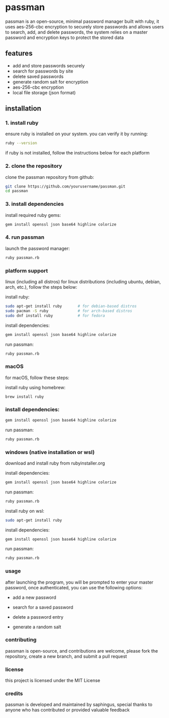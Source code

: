 # passman

passman is an open-source, minimal password manager built with ruby, it uses aes-256-cbc encryption to securely store passwords and allows users to search, add, and delete passwords, the system relies on a master password and encryption keys to protect the stored data

## features

- add and store passwords securely
- search for passwords by site
- delete saved passwords
- generate random salt for encryption
- aes-256-cbc encryption
- local file storage (json format)

## installation

### 1. install ruby

ensure ruby is installed on your system. you can verify it by running:

```bash
ruby --version
```

if ruby is not installed, follow the instructions below for each platform

### 2. clone the repository

clone the passman repository from github:

```bash
git clone https://github.com/yourusername/passman.git
cd passman
```

### 3. install dependencies

install required ruby gems:

```bash
gem install openssl json base64 highline colorize
```

### 4. run passman

launch the password manager:

```bash
ruby passman.rb
```

### platform support

linux (including all distros)
for linux distributions (including ubuntu, debian, arch, etc.), follow the steps below:

install ruby:
```bash
sudo apt-get install ruby       # for debian-based distros
sudo pacman -S ruby             # for arch-based distros
sudo dnf install ruby           # for fedora
```

install dependencies:
```bash
gem install openssl json base64 highline colorize
```

run passman:
```bash
ruby passman.rb
```

### macOS

for macOS, follow these steps:

install ruby using homebrew:

```bash
brew install ruby
```

### install dependencies:

```bash
gem install openssl json base64 highline colorize
```

run passman:

```bash
ruby passman.rb
```

### windows (native installation or wsl)

download and install ruby from rubyinstaller.org

install dependencies:

```bash
gem install openssl json base64 highline colorize
```

run passman:

```bash
ruby passman.rb
```

install ruby on wsl:

```bash
sudo apt-get install ruby
```

install dependencies:

```bash
gem install openssl json base64 highline colorize
```

run passman:

```bash
ruby passman.rb
```

### usage
after launching the program, you will be prompted to enter your master password, once authenticated, you can use the following options:

- add a new password

- search for a saved password

- delete a password entry

- generate a random salt

### contributing
passman is open-source, and contributions are welcome, please fork the repository, create a new branch, and submit a pull request

### license
this project is licensed under the MIT License

### credits
passman is developed and maintained by saphingus, special thanks to anyone who has contributed or provided valuable feedback

